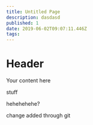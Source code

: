 ```yaml
---
title: Untitled Page
description: dasdasd
published: 1
date: 2019-06-02T09:07:11.446Z
tags: 
---
```


# Header

Your content here

stuff

hehehehehe?

change added through git
